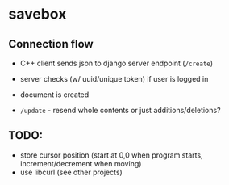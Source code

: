 # savebox

## Connection flow
- C++ client sends json to django server endpoint (`/create`)
- server checks (w/ uuid/unique token) if user is logged in 
- document is created

- `/update` - resend whole contents or just additions/deletions?


## TODO:
- store cursor position (start at 0,0 when program starts, increment/decrement when moving)
- use libcurl (see other projects)
